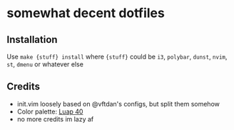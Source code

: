# somewhat decent dotfiles

## Installation

Use `make {stuff} install` where `{stuff}` could be `i3`, `polybar`, `dunst`,
`nvim`, `st`, `dmenu` or whatever else

## Credits

 * init.vim loosely based on @vftdan's configs, but split them somehow
 * Color palette: [Luap 40](https://lospec.com/palette-list/luap-40)
 * no more credits im lazy af


